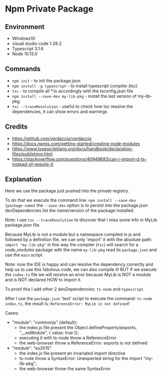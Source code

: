 Npm Private Package
====================

Environment
-----------

- Windows10
- visual studio code 1.28.2
- Typescript 3.1.6
- Node 10.13.0

Commands
--------

- `npm init`   - to init the package.json
- `npm install -g typescript`   - to install typescript compiler (tsc)
- `tsc`   - to compile all *.ts accordingly with the tsconfig.json file
- `npm install --save-dev my-lib-pkg` - install the last version of my-lib-pkg
- `tsc --traceResolution` - useful to check how tsc resolve the dependencies, it can show errors and warnings


Credits
-------
- https://github.com/verdaccio/verdaccio
- https://docs.npmjs.com/getting-started/creating-node-modules
- https://www.typescriptlang.org/docs/handbook/declaration-files/publishing.html
- https://stackoverflow.com/questions/40949693/can-i-import-d-ts-instead-of-require-it

Explanation
-----------
Here we use the package just pushed into the private registry.

To do that we execute the command line: `npm install --save-dev {package-name}` the `--save-dev` option is to persist into the package.json devDependencies list the name/version of the package installed.

Note: I use `tsc --traceResolution` to discover that I miss some info in MyLib package.json file.

Because MyLib is not a module but a namespace compiled in js and followed by a definition file, we can only 'import' it with the absolute path: `import "my-lib-pkg"` in this way the compiler (`tsc`) will search for a node_modules package with the name `my-lib-pkg` read its `package.json` and use the `main` script.

Note: now the IDE is happy and can resolve the dependency correctly and help us to use this fabolous code, we can also compile it! BUT if we execute the `index.ts` file we will receive an error because MyLib is NOT a module and is NOT declared HOW to import it.

To proof this I add other 2 devDependencies: `ts-node` and `typescript`.

After I use the `package.json` 'test' script to execute the command: `ts-node index.ts`, the result is: `ReferenceError: MyLib is not defined`!


Cases:
 - "module": "commonjs" (default):
    - the index.js file present the Object.defineProperty(exports, "__esModule", { value: true });
    - executing it with ts-node throw a ReferenceError
    - the web-browser throw a ReferenceError: exports is not defined
 - "module": "es2015"
    - the index.js file present an invariated import directive
    - ts-note throw a SyntaxError: Unexpected string for the import "my-lib-pkg";
    - the web-browser throw the same SyntaxError
